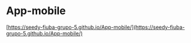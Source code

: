 # App-mobile

[https://seedy-fiuba-grupo-5.github.io/App-mobile/](https://seedy-fiuba-grupo-5.github.io/App-mobile/)
